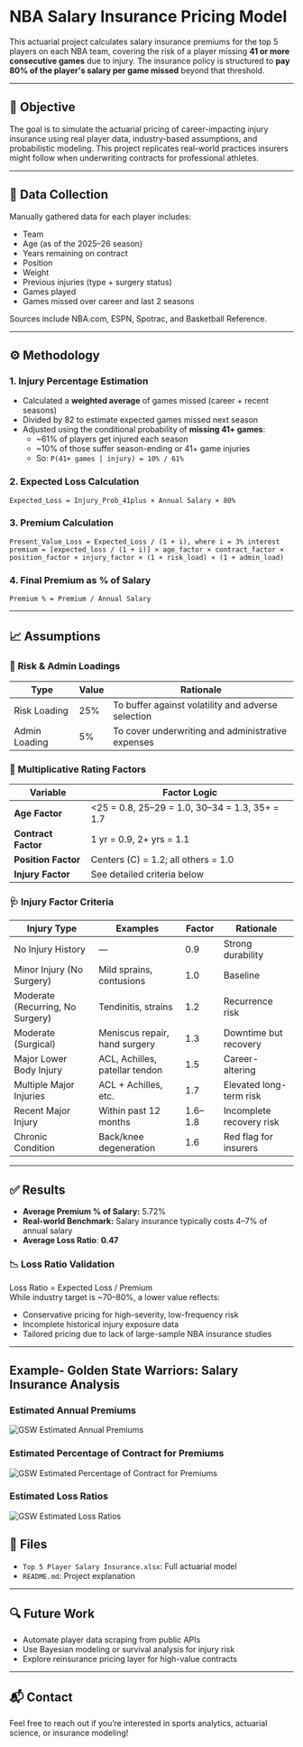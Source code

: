 # NBA Salary Insurance Pricing Model

This actuarial project calculates salary insurance premiums for the top 5 players on each NBA team, covering the risk of a player missing **41 or more consecutive games** due to injury. The insurance policy is structured to **pay 80% of the player's salary per game missed** beyond that threshold.

---

## 📌 Objective

The goal is to simulate the actuarial pricing of career-impacting injury insurance using real player data, industry-based assumptions, and probabilistic modeling. This project replicates real-world practices insurers might follow when underwriting contracts for professional athletes.

---

## 🔢 Data Collection

Manually gathered data for each player includes:

- Team
- Age (as of the 2025–26 season)
- Years remaining on contract
- Position
- Weight
- Previous injuries (type + surgery status)
- Games played
- Games missed over career and last 2 seasons

Sources include NBA.com, ESPN, Spotrac, and Basketball Reference.

---

## ⚙️ Methodology

### 1. **Injury Percentage Estimation**
- Calculated a **weighted average** of games missed (career + recent seasons)
- Divided by 82 to estimate expected games missed next season
- Adjusted using the conditional probability of **missing 41+ games**:
  - ~61% of players get injured each season
  - ~10% of those suffer season-ending or 41+ game injuries
  - So: `P(41+ games | injury) = 10% / 61%`

### 2. **Expected Loss Calculation**
```excel
Expected_Loss = Injury_Prob_41plus × Annual Salary × 80%
```

### 3. **Premium Calculation**
```excel
Present_Value_Loss = Expected_Loss / (1 + i), where i = 3% interest
premium = [expected_loss / (1 + i)] × age_factor × contract_factor × position_factor × injury_factor × (1 + risk_load) × (1 + admin_load)
```

### 4. **Final Premium as % of Salary**
```excel
Premium % = Premium / Annual Salary
```

---

## 📈 Assumptions

### 🔹 Risk & Admin Loadings
| Type           | Value | Rationale |
|----------------|-------|-----------|
| Risk Loading   | 25%   | To buffer against volatility and adverse selection |
| Admin Loading  | 5%    | To cover underwriting and administrative expenses |

### 🔹 Multiplicative Rating Factors

| Variable         | Factor Logic |
|------------------|--------------|
| **Age Factor**   | <25 = 0.8, 25–29 = 1.0, 30–34 = 1.3, 35+ = 1.7 |
| **Contract Factor** | 1 yr = 0.9, 2+ yrs = 1.1 |
| **Position Factor** | Centers (C) = 1.2; all others = 1.0 |
| **Injury Factor**   | See detailed criteria below |

### 🩺 Injury Factor Criteria

| Injury Type                      | Examples                            | Factor | Rationale |
|----------------------------------|-------------------------------------|--------|-----------|
| No Injury History                | —                                   | 0.9    | Strong durability |
| Minor Injury (No Surgery)       | Mild sprains, contusions            | 1.0    | Baseline |
| Moderate (Recurring, No Surgery)| Tendinitis, strains                 | 1.2    | Recurrence risk |
| Moderate (Surgical)             | Meniscus repair, hand surgery       | 1.3    | Downtime but recovery |
| Major Lower Body Injury         | ACL, Achilles, patellar tendon      | 1.5    | Career-altering |
| Multiple Major Injuries         | ACL + Achilles, etc.                | 1.7    | Elevated long-term risk |
| Recent Major Injury             | Within past 12 months               | 1.6–1.8| Incomplete recovery risk |
| Chronic Condition               | Back/knee degeneration              | 1.6    | Red flag for insurers |

---

## ✅ Results

- **Average Premium % of Salary:** 5.72%
- **Real-world Benchmark:** Salary insurance typically costs 4–7% of annual salary
- **Average Loss Ratio**: **0.47**

### 📉 Loss Ratio Validation
Loss Ratio = Expected Loss / Premium  
While industry target is ~70–80%, a lower value reflects:
- Conservative pricing for high-severity, low-frequency risk
- Incomplete historical injury exposure data
- Tailored pricing due to lack of large-sample NBA insurance studies

---

## Example- Golden State Warriors: Salary Insurance Analysis

### Estimated Annual Premiums
![GSW Estimated Annual Premiums](assets/projectpremiums.png)

### Estimated Percentage of Contract for Premiums
![GSW Estimated Percentage of Contract for Premiums](assets/projectpercentages.png)

### Estimated Loss Ratios
![GSW Estimated Loss Ratios](assets/projectlossratios.png)


## 📂 Files

- `Top 5 Player Salary Insurance.xlsx`: Full actuarial model
- `README.md`: Project explanation

---

## 🔍 Future Work

- Automate player data scraping from public APIs
- Use Bayesian modeling or survival analysis for injury risk
- Explore reinsurance pricing layer for high-value contracts

---

## 📬 Contact

Feel free to reach out if you’re interested in sports analytics, actuarial science, or insurance modeling!
